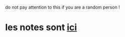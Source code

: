 do not pay attention to this if you are a random person !


# **les notes sont [ici](https://github.com/LeLenoch/react-stage/blob/master/react-openclassrooms/notes.txt)**
